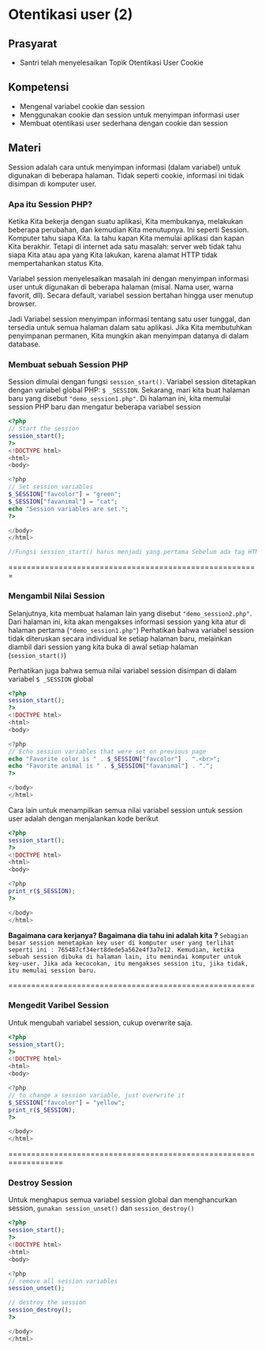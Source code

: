 # Otentikasi user (2)

## Prasyarat
- Santri telah menyelesaikan Topik Otentikasi User Cookie

## Kompetensi
- Mengenal variabel cookie dan session
- Menggunakan cookie dan session untuk menyimpan informasi user
- Membuat otentikasi user sederhana dengan cookie dan session

## Materi
Session adalah cara untuk menyimpan informasi (dalam variabel) untuk digunakan di beberapa halaman. Tidak seperti cookie, informasi ini tidak disimpan di komputer user.

### Apa itu Session PHP?
Ketika Kita bekerja dengan suatu aplikasi, Kita membukanya, melakukan beberapa perubahan, dan kemudian Kita menutupnya. Ini seperti Session. Komputer tahu siapa Kita. Ia tahu kapan Kita memulai aplikasi dan kapan Kita berakhir. Tetapi di internet ada satu masalah: server web tidak tahu siapa Kita atau apa yang Kita lakukan, karena alamat HTTP tidak mempertahankan status Kita.

Variabel session menyelesaikan masalah ini dengan menyimpan informasi user untuk digunakan di beberapa halaman (misal. Nama user, warna favorit, dll). Secara default, variabel session bertahan hingga user menutup browser.

Jadi Variabel session menyimpan informasi tentang satu user tunggal, dan tersedia untuk semua halaman dalam satu aplikasi. Jika Kita membutuhkan penyimpanan permanen, Kita mungkin akan menyimpan datanya di dalam database.

### Membuat sebuah Session PHP
Session dimulai dengan fungsi `session_start()`. Variabel session ditetapkan dengan variabel global PHP: `$ _SESSION`.
Sekarang, mari kita buat halaman baru yang disebut `"demo_session1.php"`. Di halaman ini, kita memulai session PHP baru dan mengatur beberapa variabel session

```php
<?php
// Start the session
session_start();
?>
<!DOCTYPE html>
<html>
<body>

<?php
// Set session variables
$_SESSION["favcolor"] = "green";
$_SESSION["favanimal"] = "cat";
echo "Session variables are set.";
?>

</body>
</html>

//Fungsi session_start() harus menjadi yang pertama Sebelum ada tag HTML.
```
=======================================================
### Mengambil Nilai Session
Selanjutnya, kita membuat halaman lain yang disebut `"demo_session2.php"`. Dari halaman ini, kita akan mengakses informasi session yang kita atur di halaman pertama (`"demo_session1.php"`)
Perhatikan bahwa variabel session tidak diteruskan secara individual ke setiap halaman baru, melainkan diambil dari session yang kita buka di awal setiap halaman (`session_start()`)

Perhatikan juga bahwa semua nilai variabel session disimpan di dalam variabel `$ _SESSION` global

```php
<?php
session_start();
?>
<!DOCTYPE html>
<html>
<body>

<?php
// Echo session variables that were set on previous page
echo "Favorite color is " . $_SESSION["favcolor"] . ".<br>";
echo "Favorite animal is " . $_SESSION["favanimal"] . ".";
?>

</body>
</html>
```
Cara lain untuk menampilkan semua nilai variabel session untuk session user adalah dengan menjalankan kode berikut

```php
<?php
session_start();
?>
<!DOCTYPE html>
<html>
<body>

<?php
print_r($_SESSION);
?>

</body>
</html>
```

 **Bagaimana cara kerjanya? Bagaimana dia tahu ini adalah kita ?**
`Sebagian besar session menetapkan key user di komputer user yang terlihat seperti ini : 765487cf34ert8dede5a562e4f3a7e12. Kemudian, ketika sebuah session dibuka di halaman lain, itu memindai komputer untuk key-user. Jika ada kecocokan, itu mengakses session itu, jika tidak, itu memulai session baru.`

======================================================

### Mengedit Varibel Session

Untuk mengubah variabel session, cukup overwrite saja.

```php
<?php
session_start();
?>
<!DOCTYPE html>
<html>
<body>

<?php
// to change a session variable, just overwrite it 
$_SESSION["favcolor"] = "yellow";
print_r($_SESSION);
?>

</body>
</html>
```

==================================================================

### Destroy Session

Untuk menghapus semua variabel session global dan menghancurkan session, `gunakan session_unset()` dan `session_destroy()`

```php
<?php
session_start();
?>
<!DOCTYPE html>
<html>
<body>

<?php
// remove all session variables
session_unset(); 

// destroy the session 
session_destroy(); 
?>

</body>
</html>
```

